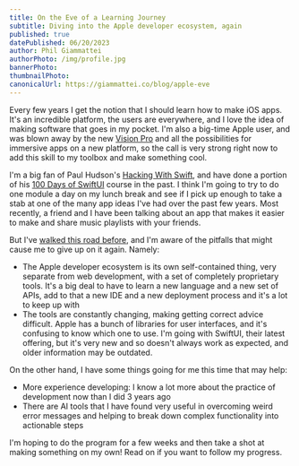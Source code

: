 ```yaml
---
title: On the Eve of a Learning Journey
subtitle: Diving into the Apple developer ecosystem, again
published: true
datePublished: 06/20/2023
author: Phil Giammattei
authorPhoto: /img/profile.jpg
bannerPhoto:
thumbnailPhoto:
canonicalUrl: https://giammattei.co/blog/apple-eve
---
```


Every few years I get the notion that I should learn how to make iOS apps.  It's an incredible platform, the users are everywhere, and I love the idea of making software that goes in my pocket.  I'm also a big-time Apple user, and was blown away by the new [Vision Pro](https://www.apple.com/apple-vision-pro/) and all the possibilities for immersive apps on a new platform, so the call is very strong right now to add this skill to my toolbox and make something cool.

I'm a big fan of Paul Hudson's [Hacking With Swift](https://www.hackingwithswift.com), and have done a portion of his [100 Days of SwiftUI](https://www.hackingwithswift.com/100/swiftui) course in the past.  I think I'm going to try to do one module a day on my lunch break and see if I pick up enough to take a stab at one of the many app ideas I've had over the past few years.  Most recently, a friend and I have been talking about an app that makes it easier to make and share music playlists with your friends.

But I've [walked this road before](../app-band), and I'm aware of the pitfalls that might cause me to give up on it again. Namely:

- The Apple developer ecosystem is its own self-contained thing, very separate from web development, with a set of completely proprietary tools.  It's a big deal to have to learn a new language and a new set of APIs, add to that a new IDE and a new deployment process and it's a lot to keep up with
- The tools are constantly changing, making getting correct advice difficult.  Apple has a bunch of libraries for user interfaces, and it's confusing to know which one to use.  I'm going with SwiftUI, their latest offering, but it's very new and so doesn't always work as expected, and older information may be outdated.

On the other hand, I have some things going for me this time that may help:
- More experience developing: I know a lot more about the practice of development now than I did 3 years ago
- There are AI tools that I have found very useful in overcoming weird error messages and helping to break down complex functionality into actionable steps

I'm hoping to do the program for a few weeks and then take a shot at making something on my own!  Read on if you want to follow my progress.